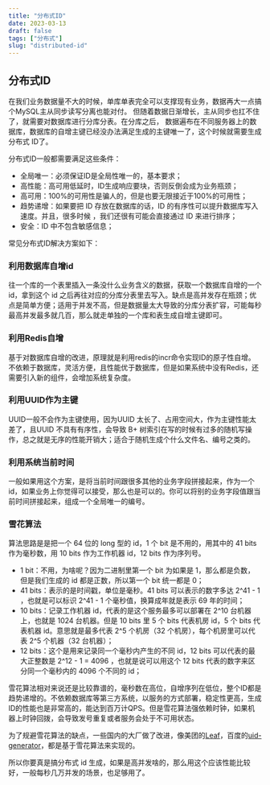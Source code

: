 ```yaml
---
title: "分布式ID"
date: 2023-03-13
draft: false
tags: ["分布式"]
slug: "distributed-id"
---
```



## 分布式ID
在我们业务数据量不大的时候，单库单表完全可以支撑现有业务，数据再大一点搞个MySQL主从同步读写分离也能对付。
但随着数据日渐增长，主从同步也扛不住了，就需要对数据库进行分库分表。在分库之后， 数据遍布在不同服务器上的数据库，数据库的自增主键已经没办法满足生成的主键唯一了，这个时候就需要生成分布式 ID了。

分布式ID一般都需要满足这些条件：
- 全局唯一：必须保证ID是全局性唯一的，基本要求；
- 高性能：高可用低延时，ID生成响应要块，否则反倒会成为业务瓶颈；
- 高可用：100%的可用性是骗人的，但是也要无限接近于100%的可用性；
- 趋势递增：如果要把 ID 存放在数据库的话，ID 的有序性可以提升数据库写入速度。并且，很多时候 ，我们还很有可能会直接通过 ID 来进行排序；
- 安全：ID 中不包含敏感信息；

常见分布式ID解决方案如下：

### 利用数据库自增id
往一个库的一个表里插入一条没什么业务含义的数据，获取一个数据库自增的一个 id，拿到这个 id 之后再往对应的分库分表里去写入。缺点是高并发存在瓶颈；优点是简单方便；适用于并发不高，但是数据量太大导致的分库分表扩容，可能每秒最高并发最多就几百，那么就走单独的一个库和表生成自增主键即可。

### 利用Redis自增
基于对数据库自增的改进，原理就是利用redis的incr命令实现ID的原子性自增。不依赖于数据库，灵活方便，且性能优于数据库，但是如果系统中没有Redis，还需要引入新的组件，会增加系统复杂度。

### 利用UUID作为主键
UUID一般不会作为主键使用，因为UUID 太长了、占用空间大，作为主键性能太差了，且UUID 不具有有序性，会导致 B+ 树索引在写的时候有过多的随机写操作，总之就是无序的性能开销大；适合于随机生成个什么文件名、编号之类的。

### 利用系统当前时间
一般如果用这个方案，是将当前时间跟很多其他的业务字段拼接起来，作为一个 id，如果业务上你觉得可以接受，那么也是可以的。你可以将别的业务字段值跟当前时间拼接起来，组成一个全局唯一的编号。

### 雪花算法
算法思路是是把一个 64 位的 long 型的 id，1 个 bit 是不用的，用其中的 41 bits 作为毫秒数，用 10 bits 作为工作机器 id，12 bits 作为序列号。
- 1 bit：不用，为啥呢？因为二进制里第一个 bit 为如果是 1，那么都是负数，但是我们生成的 id 都是正数，所以第一个 bit 统一都是 0；
- 41 bits：表示的是时间戳，单位是毫秒。41 bits 可以表示的数字多达 2^41 - 1 ，也就是可以标识 2^41 - 1 个毫秒值，换算成年就是表示 69 年的时间；
- 10 bits：记录工作机器 id，代表的是这个服务最多可以部署在 2^10 台机器上，也就是 1024 台机器。但是 10 bits 里 5 个 bits 代表机房 id，5 个 bits 代表机器 id。意思就是最多代表 2^5 个机房（32 个机房），每个机房里可以代表 2^5 个机器（32 台机器）；
- 12 bits：这个是用来记录同一个毫秒内产生的不同 id，12 bits 可以代表的最大正整数是 2^12 - 1 = 4096 ，也就是说可以用这个 12 bits 代表的数字来区分同一个毫秒内的 4096 个不同的 id；

雪花算法相对来说还是比较靠谱的，毫秒数在高位，自增序列在低位，整个ID都是趋势递增的。不依赖数据库等第三方系统，以服务的方式部署，稳定性更高，生成ID的性能也是非常高的，能达到百万计QPS。但是雪花算法强依赖时钟，如果机器上时钟回拨，会导致发号重复或者服务会处于不可用状态。

为了规避雪花算法的缺点，一些国内的大厂做了改进，像美团的[Leaf](https://github.com/Meituan-Dianping/Leaf)，百度的[uid-generator](https://github.com/baidu/uid-generator)，都是基于雪花算法来实现的。

所以你要真是搞分布式 id 生成，如果是高并发啥的，那么用这个应该性能比较好，一般每秒几万并发的场景，也足够用了。



